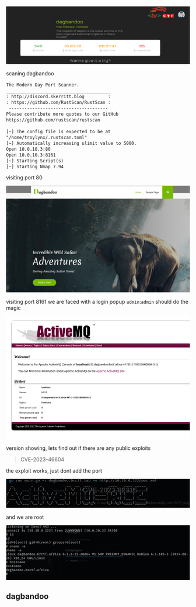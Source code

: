 ![](./images/dagbandoo.png)

scaning dagbandoo

```
The Modern Day Port Scanner.
________________________________________
: http://discord.skerritt.blog         :
: https://github.com/RustScan/RustScan :
 --------------------------------------
Please contribute more quotes to our GitHub https://github.com/rustscan/rustscan

[~] The config file is expected to be at "/home/troylynx/.rustscan.toml"
[~] Automatically increasing ulimit value to 5000.
Open 10.0.10.3:80
Open 10.0.10.3:8161
[~] Starting Script(s)
[~] Starting Nmap 7.94
```

visiting port 80

![](./images/dabandoo.png)

visiting port 8161 we are faced with a login popup `admin`:`admin` should do the magic

![](./images/activeMQ.png)

version showing, lets find out if there are any public exploits

> CVE-2023-46604
 
 the exploit works, just dont add the port

 ![](./images/exploitexec.png)

 and we are root

 ![](./images/root.png)

 ## dagbandoo 